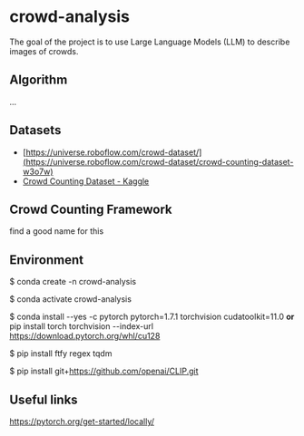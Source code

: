 # crowd-analysis
The goal of the project is to use Large Language Models (LLM) to describe images of crowds.

## Algorithm
...

## Datasets

- [https://universe.roboflow.com/crowd-dataset/](https://universe.roboflow.com/crowd-dataset/crowd-counting-dataset-w3o7w)
- [Crowd Counting Dataset - Kaggle](https://www.kaggle.com/datasets/trainingdatapro/crowd-counting-dataset)

## Crowd Counting Framework
find a good name for this

## Environment
$ conda create -n crowd-analysis

$ conda activate crowd-analysis

$ conda install --yes -c pytorch pytorch=1.7.1 torchvision 
cudatoolkit=11.0 **or** pip install torch torchvision --index-url https://download.pytorch.org/whl/cu128

$ pip install ftfy regex tqdm

$ pip install git+https://github.com/openai/CLIP.git

## Useful links

https://pytorch.org/get-started/locally/